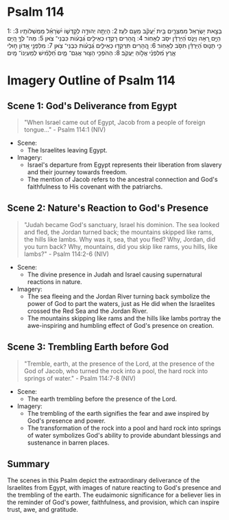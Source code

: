 # Psalm 114
1: בְּצֵ֣את יִ֭שְׂרָאֵל מִמִּצְרָ֑יִם בֵּ֥ית יַ֝עֲקֹ֗ב מֵעַ֥ם לֹעֵֽז׃
2: הָיְתָ֣ה יְהוּדָ֣ה לְקָדְשׁ֑וֹ יִ֝שְׂרָאֵ֗ל מַמְשְׁלוֹתָֽיו׃
3: הַיָּ֣ם רָ֭אָה וַיָּנֹ֑ס הַ֝יַּרְדֵּ֗ן יִסֹּ֥ב לְאָחֽוֹר׃
4: הֶֽ֭הָרִים רָקְד֣וּ כְאֵילִ֑ים גְּ֝בָע֗וֹת כִּבְנֵי־ צֹֽאן׃
5: מַה־ לְּךָ֣ הַ֭יָּם כִּ֣י תָנ֑וּס הַ֝יַּרְדֵּ֗ן תִּסֹּ֥ב לְאָחֽוֹר׃
6: הֶֽ֭הָרִים תִּרְקְד֣וּ כְאֵילִ֑ים גְּ֝בָע֗וֹת כִּבְנֵי־ צֹֽאן׃
7: מִלִּפְנֵ֣י אָ֭דוֹן ח֣וּלִי אָ֑רֶץ מִ֝לִּפְנֵ֗י אֱל֣וֹהַּ יַעֲקֹֽב׃
8: הַהֹפְכִ֣י הַצּ֣וּר אֲגַם־ מָ֑יִם חַ֝לָּמִ֗ישׁ לְמַעְיְנוֹ־ מָֽיִם׃

# Imagery Outline of Psalm 114

## Scene 1: God's Deliverance from Egypt

> "When Israel came out of Egypt, Jacob from a people of foreign tongue..." - Psalm 114:1 (NIV)

- Scene:
  - The Israelites leaving Egypt.
- Imagery:
  - Israel's departure from Egypt represents their liberation from slavery and their journey towards freedom.
  - The mention of Jacob refers to the ancestral connection and God's faithfulness to His covenant with the patriarchs.
  
## Scene 2: Nature's Reaction to God's Presence

> "Judah became God's sanctuary, Israel his dominion. The sea looked and fled, the Jordan turned back; the mountains skipped like rams, the hills like lambs. Why was it, sea, that you fled? Why, Jordan, did you turn back? Why, mountains, did you skip like rams, you hills, like lambs?" - Psalm 114:2-6 (NIV)

- Scene:
  - The divine presence in Judah and Israel causing supernatural reactions in nature.
- Imagery:
  - The sea fleeing and the Jordan River turning back symbolize the power of God to part the waters, just as He did when the Israelites crossed the Red Sea and the Jordan River.
  - The mountains skipping like rams and the hills like lambs portray the awe-inspiring and humbling effect of God's presence on creation.
  
## Scene 3: Trembling Earth before God

> "Tremble, earth, at the presence of the Lord, at the presence of the God of Jacob, who turned the rock into a pool, the hard rock into springs of water." - Psalm 114:7-8 (NIV)

- Scene:
  - The earth trembling before the presence of the Lord.
- Imagery:
  - The trembling of the earth signifies the fear and awe inspired by God's presence and power.
  - The transformation of the rock into a pool and hard rock into springs of water symbolizes God's ability to provide abundant blessings and sustenance in barren places.

## Summary

The scenes in this Psalm depict the extraordinary deliverance of the Israelites from Egypt, with images of nature reacting to God's presence and the trembling of the earth. The eudaimonic significance for a believer lies in the reminder of God's power, faithfulness, and provision, which can inspire trust, awe, and gratitude.